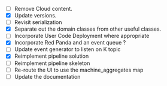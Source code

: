 - [ ] Remove Cloud content.
- [x] Update versions. 
- [ ] Revisit serialization 
- [x] Separate out the domain classes from other useful classes.
- [ ] Incorporate User Code Deployment where appropriate 
- [x] Incorporate Red Panda and an event queue ?
- [ ] Update event generator to listen on K topic
- [x] Reimplement pipeline solution
- [ ] Reimplement pipeline skeleton
- [ ] Re-route the UI to use the machine_aggregates map
- [ ] Update the documentation
